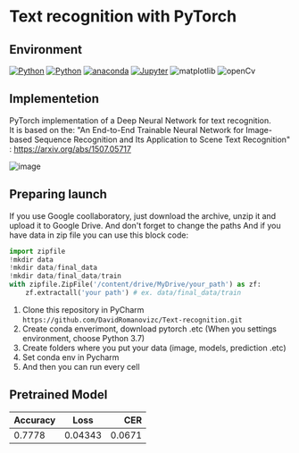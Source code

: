 # Text recognition with PyTorch

## Environment
 [![Python](https://img.shields.io/badge/Python-3.7%2B-9cf?style=flat-square)](https://www.python.org/downloads/)
 [![Python](https://img.shields.io/badge/PyTorch-1.10.1%2B-orange?style=flat-square)](https://pytorch.org/get-started/locally/)
 [![anaconda](https://img.shields.io/badge/Anaconda-green?style=flat-square)](https://www.anaconda.com/)
 [![Jupyter](https://img.shields.io/badge/Jupyter-1.0.0%2B-yellow?style=flat-square)](https://jupyter.org/)
 ![matplotlib](https://img.shields.io/badge/Matplotlib-3.5.1%2B-blue?style=flat-square)
 ![openCv](https://img.shields.io/badge/openCv-4.5.3%2B-red?style=flat-square)

## Implementetion
PyTorch implementation of a Deep Neural Network for text recognition. \
It is based on the:
"An End-to-End Trainable Neural Network for Image-based Sequence Recognition and Its Application to Scene Text Recognition" : https://arxiv.org/abs/1507.05717

![image](https://user-images.githubusercontent.com/72649244/149961073-de3040ee-6650-46e0-9911-d0f8881ca442.png)


## Preparing launch
If you use Google coollaboratory, just download the archive, unzip it and upload it to Google Drive. And don't forget to change the paths
And if you have data in zip file you can use this block code:

```py
import zipfile
!mkdir data
!mkdir data/final_data
!mkdir data/final_data/train
with zipfile.ZipFile('/content/drive/MyDrive/your_path') as zf:
    zf.extractall('your path') # ex. data/final_data/train
```

1. Clone this repository in PyCharm `https://github.com/DavidRomanovizc/Text-recognition.git`
2. Create conda enverimont, download pytorch .etc (When you settings environment, choose Python 3.7)
3. Create folders where you put your data (image, models, prediction .etc)
4. Set conda env in Pycharm
5. And then you can run every cell


## Pretrained Model

| Accuracy     | Loss           | CER |
| :---         |     :---:      |          ---: |
| 0.7778       | 0.04343        | 0.0671        |
